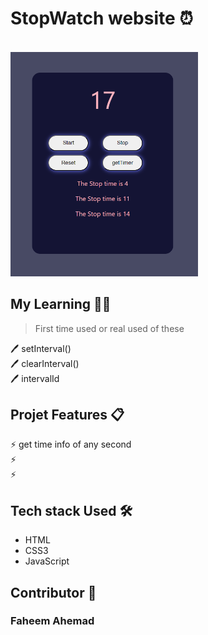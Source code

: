 # StopWatch website ⏰
<br>
<img src='stopwatch.png' width="300px">

## My Learning 📗🔖
> First time used or real used of these
> 
🖊️ setInterval() <br>
🖊️ clearInterval() <br>
🖊️ intervalId <br>

## Projet Features 📋
⚡️ get time info of any second\
⚡️\
⚡️


## Tech stack Used 🛠️
*  HTML
*  CSS3
*  JavaScript

## Contributor 🤝
### Faheem Ahemad
